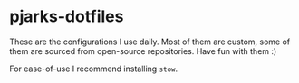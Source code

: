 # pjarks-dotfiles
 
These are the configurations I use daily. Most of them are custom, some of them are sourced from open-source repositories. Have fun with them :)

For ease-of-use I recommend installing `stow`.
